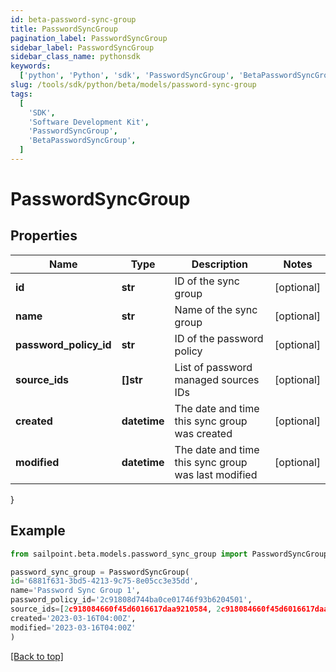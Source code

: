```yaml
---
id: beta-password-sync-group
title: PasswordSyncGroup
pagination_label: PasswordSyncGroup
sidebar_label: PasswordSyncGroup
sidebar_class_name: pythonsdk
keywords:
  ['python', 'Python', 'sdk', 'PasswordSyncGroup', 'BetaPasswordSyncGroup']
slug: /tools/sdk/python/beta/models/password-sync-group
tags:
  [
    'SDK',
    'Software Development Kit',
    'PasswordSyncGroup',
    'BetaPasswordSyncGroup',
  ]
---
```


# PasswordSyncGroup

## Properties

| Name | Type | Description | Notes |
| --- | --- | --- | --- |
| **id** | **str** | ID of the sync group | [optional] |
| **name** | **str** | Name of the sync group | [optional] |
| **password_policy_id** | **str** | ID of the password policy | [optional] |
| **source_ids** | **[]str** | List of password managed sources IDs | [optional] |
| **created** | **datetime** | The date and time this sync group was created | [optional] |
| **modified** | **datetime** | The date and time this sync group was last modified | [optional] |

}

## Example

```python
from sailpoint.beta.models.password_sync_group import PasswordSyncGroup

password_sync_group = PasswordSyncGroup(
id='6881f631-3bd5-4213-9c75-8e05cc3e35dd',
name='Password Sync Group 1',
password_policy_id='2c91808d744ba0ce01746f93b6204501',
source_ids=[2c918084660f45d6016617daa9210584, 2c918084660f45d6016617daa9210500],
created='2023-03-16T04:00Z',
modified='2023-03-16T04:00Z'
)

```

[[Back to top]](#)
